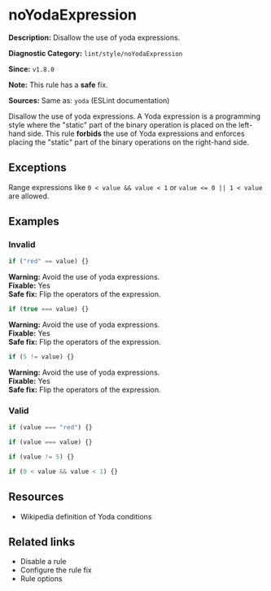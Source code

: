 # noYodaExpression

**Description:** Disallow the use of yoda expressions.

**Diagnostic Category:** `lint/style/noYodaExpression`

**Since:** `v1.8.0`

**Note:** This rule has a **safe** fix.

**Sources:** Same as: `yoda` (ESLint documentation)

Disallow the use of yoda expressions. A Yoda expression is a programming style where the "static" part of the binary operation is placed on the left-hand side. This rule **forbids** the use of Yoda expressions and enforces placing the "static" part of the binary operations on the right-hand side.

## Exceptions

Range expressions like `0 < value && value < 1` or `value <= 0 || 1 < value` are allowed.

## Examples

### Invalid

```js
if ("red" == value) {}
```

**Warning:** Avoid the use of yoda expressions.  
**Fixable:** Yes  
**Safe fix:** Flip the operators of the expression.

```js
if (true === value) {}
```

**Warning:** Avoid the use of yoda expressions.  
**Fixable:** Yes  
**Safe fix:** Flip the operators of the expression.

```js
if (5 != value) {}
```

**Warning:** Avoid the use of yoda expressions.  
**Fixable:** Yes  
**Safe fix:** Flip the operators of the expression.

### Valid

```js
if (value === "red") {}
```

```js
if (value === value) {}
```

```js
if (value != 5) {}
```

```js
if (0 < value && value < 1) {}
```

## Resources

- Wikipedia definition of Yoda conditions

## Related links

- Disable a rule
- Configure the rule fix
- Rule options